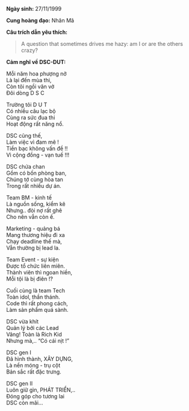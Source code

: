 **Ngày sinh:** 27/11/1999


**Cung hoàng đạo:** Nhân Mã


**Câu trích dẫn yêu thích:**
> A question that sometimes drives me hazy: am I or are the others crazy?

**Cảm nghĩ về DSC-DUT:**

Mỗi năm hoa phượng nở  
Là lại đến mùa thi,  
Còn tôi ngồi văn vở  
Đôi dòng D S C  


Trường tôi D U T  
Có nhiều câu lạc bộ  
Cùng ra sức đua thi  
Hoạt động rất năng nổ.


DSC cũng thế,  
Làm việc vì đam mê !  
Tiền bạc không vấn đề !!  
Vì cộng đồng - vạn tuế !!!


DSC  chứa chan  
Gồm có bốn phòng ban,  
Chúng tớ cùng hòa tan  
Trong rất nhiều dự án.


Team BM - kinh tế  
Là nguồn sống, kiểm kê  
Nhưng.. đòi nợ rất ghê  
Cho nên vẫn còn ế.


Marketing - quảng bá  
Mang thương hiệu đi xa  
Chạy deadline thế mà,    
Vẫn thường bị lead la.


Team Event - sự kiện  
Được tổ chức liên miên.  
Thành viên thì ngoan hiền,  
Mỗi tội là bị điên !?


Cuối cùng là team Tech  
Toàn idol, thần thánh.  
Code thì rất phong cách,  
Làm sản phẩm quá sành.


DSC vừa khít  
Quản lý bởi các Lead  
Vâng! Toàn là Rich Kid  
Nhưng mà,.. “Có cái nịt !”


DSC gen I  
Đã hình thành, XÂY DỰNG,  
Là nền móng - trụ cột  
Bản sắc rất đặc trưng.


DSC gen II  
Luôn giữ gìn, PHÁT TRIỂN,..  
Đóng góp cho tương lai  
DSC còn mãi...
